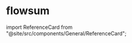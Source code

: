 # flowsum

import ReferenceCard from "@site/src/components/General/ReferenceCard";

<ul className="grid grid-cols-1 md:grid-cols-2 lg:grid-cols-3 xl:grid-cols-4 gap-4 -ml-6">
<ReferenceCard title="day " description=" Graph Total Premium of a stock. /flowsum, /flowsum wk, /flowsum exp, /flowsum top
" url="/bot/reference/telegram/flow/flowsum/day " />
<ReferenceCard title="exp " description=" Graph Total Premium of a stock with a given expiration only.
" url="/bot/reference/telegram/flow/flowsum/exp " />
<ReferenceCard title="top " description=" Graph Total Premium of a top 10 stocks by calls and puts.
" url="/bot/reference/telegram/flow/flowsum/top " />
<ReferenceCard title="wk " description=" Graph Total Premium of a stock for the week. /flowsum, /flowsum wk, /flowsum exp, /flowsum top
" url="/bot/reference/telegram/flow/flowsum/wk " />
</ul>
